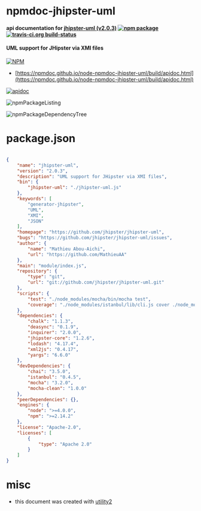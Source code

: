 # npmdoc-jhipster-uml

#### api documentation for  [jhipster-uml (v2.0.3)](https://github.com/jhipster/jhipster-uml)  [![npm package](https://img.shields.io/npm/v/npmdoc-jhipster-uml.svg?style=flat-square)](https://www.npmjs.org/package/npmdoc-jhipster-uml) [![travis-ci.org build-status](https://api.travis-ci.org/npmdoc/node-npmdoc-jhipster-uml.svg)](https://travis-ci.org/npmdoc/node-npmdoc-jhipster-uml)

#### UML support for JHipster via XMI files

[![NPM](https://nodei.co/npm/jhipster-uml.png?downloads=true&downloadRank=true&stars=true)](https://www.npmjs.com/package/jhipster-uml)

- [https://npmdoc.github.io/node-npmdoc-jhipster-uml/build/apidoc.html](https://npmdoc.github.io/node-npmdoc-jhipster-uml/build/apidoc.html)

[![apidoc](https://npmdoc.github.io/node-npmdoc-jhipster-uml/build/screenCapture.buildCi.browser.%252Ftmp%252Fbuild%252Fapidoc.html.png)](https://npmdoc.github.io/node-npmdoc-jhipster-uml/build/apidoc.html)

![npmPackageListing](https://npmdoc.github.io/node-npmdoc-jhipster-uml/build/screenCapture.npmPackageListing.svg)

![npmPackageDependencyTree](https://npmdoc.github.io/node-npmdoc-jhipster-uml/build/screenCapture.npmPackageDependencyTree.svg)



# package.json

```json

{
    "name": "jhipster-uml",
    "version": "2.0.3",
    "description": "UML support for JHipster via XMI files",
    "bin": {
        "jhipster-uml": "./jhipster-uml.js"
    },
    "keywords": [
        "generator-jhipster",
        "UML",
        "XMI",
        "JSON"
    ],
    "homepage": "https://github.com/jhipster/jhipster-uml",
    "bugs": "https://github.com/jhipster/jhipster-uml/issues",
    "author": {
        "name": "Mathieu Abou-Aichi",
        "url": "https://github.com/MathieuAA"
    },
    "main": "module/index.js",
    "repository": {
        "type": "git",
        "url": "git://github.com/jhipster/jhipster-uml.git"
    },
    "scripts": {
        "test": "./node_modules/mocha/bin/mocha test",
        "coverage": "./node_modules/istanbul/lib/cli.js cover ./node_modules/mocha/bin/_mocha test; ./node_modules/istanbul/lib/cli.js check-coverage"
    },
    "dependencies": {
        "chalk": "1.1.3",
        "deasync": "0.1.9",
        "inquirer": "2.0.0",
        "jhipster-core": "1.2.6",
        "lodash": "4.17.4",
        "xml2js": "0.4.17",
        "yargs": "6.6.0"
    },
    "devDependencies": {
        "chai": "3.5.0",
        "istanbul": "0.4.5",
        "mocha": "3.2.0",
        "mocha-clean": "1.0.0"
    },
    "peerDependencies": {},
    "engines": {
        "node": ">=4.0.0",
        "npm": ">=2.14.2"
    },
    "license": "Apache-2.0",
    "licenses": [
        {
            "type": "Apache 2.0"
        }
    ]
}
```



# misc
- this document was created with [utility2](https://github.com/kaizhu256/node-utility2)
